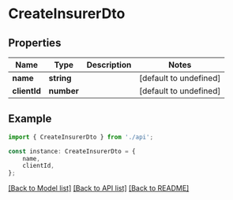# CreateInsurerDto


## Properties

Name | Type | Description | Notes
------------ | ------------- | ------------- | -------------
**name** | **string** |  | [default to undefined]
**clientId** | **number** |  | [default to undefined]

## Example

```typescript
import { CreateInsurerDto } from './api';

const instance: CreateInsurerDto = {
    name,
    clientId,
};
```

[[Back to Model list]](../README.md#documentation-for-models) [[Back to API list]](../README.md#documentation-for-api-endpoints) [[Back to README]](../README.md)
